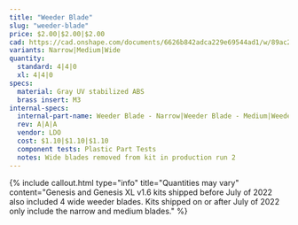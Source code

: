 ```yaml
---
title: "Weeder Blade"
slug: "weeder-blade"
price: $2.00|$2.00|$2.00
cad: https://cad.onshape.com/documents/6626b842adca229e69544ad1/w/89ac2637f82d915f22c2bcd0/e/4452cc96fe86fa3a408ffee2?renderMode=0&uiState=6255086e1ad350015b485f95
variants: Narrow|Medium|Wide
quantity:
  standard: 4|4|0
  xl: 4|4|0
specs:
  material: Gray UV stabilized ABS
  brass insert: M3
internal-specs:
  internal-part-name: Weeder Blade - Narrow|Weeder Blade - Medium|Weeder Blade - Wide
  rev: A|A|A
  vendor: LDO
  cost: $1.10|$1.10|$1.10
  component tests: Plastic Part Tests
  notes: Wide blades removed from kit in production run 2
---
```


{%
include callout.html
type="info"
title="Quantities may vary"
content="Genesis and Genesis XL v1.6 kits shipped before July of 2022 also included 4 wide weeder blades. Kits shipped on or after July of 2022 only include the narrow and medium blades."
%}
